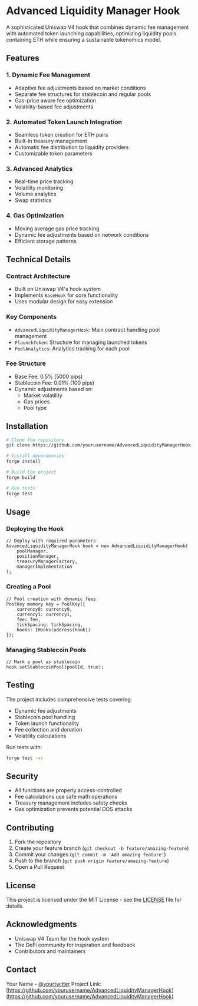 # Advanced Liquidity Manager Hook

A sophisticated Uniswap V4 hook that combines dynamic fee management with automated token launching capabilities, optimizing liquidity pools containing ETH while ensuring a sustainable tokenomics model.

## Features

### 1. Dynamic Fee Management
- Adaptive fee adjustments based on market conditions
- Separate fee structures for stablecoin and regular pools
- Gas-price aware fee optimization
- Volatility-based fee adjustments

### 2. Automated Token Launch Integration
- Seamless token creation for ETH pairs
- Built-in treasury management
- Automatic fee distribution to liquidity providers
- Customizable token parameters

### 3. Advanced Analytics
- Real-time price tracking
- Volatility monitoring
- Volume analytics
- Swap statistics

### 4. Gas Optimization
- Moving average gas price tracking
- Dynamic fee adjustments based on network conditions
- Efficient storage patterns

## Technical Details

### Contract Architecture
- Built on Uniswap V4's hook system
- Implements `BaseHook` for core functionality
- Uses modular design for easy extension

### Key Components
- `AdvancedLiquidityManagerHook`: Main contract handling pool management
- `FlaunchToken`: Structure for managing launched tokens
- `PoolAnalytics`: Analytics tracking for each pool

### Fee Structure
- Base Fee: 0.5% (5000 pips)
- Stablecoin Fee: 0.01% (100 pips)
- Dynamic adjustments based on:
  - Market volatility
  - Gas prices
  - Pool type

## Installation

```bash
# Clone the repository
git clone https://github.com/yourusername/AdvancedLiquidityManagerHook.git

# Install dependencies
forge install

# Build the project
forge build

# Run tests
forge test
```

## Usage

### Deploying the Hook
```solidity
// Deploy with required parameters
AdvancedLiquidityManagerHook hook = new AdvancedLiquidityManagerHook(
    poolManager,
    positionManager,
    treasuryManagerFactory,
    managerImplementation
);
```

### Creating a Pool
```solidity
// Pool creation with dynamic fees
PoolKey memory key = PoolKey({
    currency0: currency0,
    currency1: currency1,
    fee: fee,
    tickSpacing: tickSpacing,
    hooks: IHooks(address(hook))
});
```

### Managing Stablecoin Pools
```solidity
// Mark a pool as stablecoin
hook.setStablecoinPool(poolId, true);
```

## Testing

The project includes comprehensive tests covering:
- Dynamic fee adjustments
- Stablecoin pool handling
- Token launch functionality
- Fee collection and donation
- Volatility calculations

Run tests with:
```bash
forge test -vv
```

## Security

- All functions are properly access-controlled
- Fee calculations use safe math operations
- Treasury management includes safety checks
- Gas optimization prevents potential DOS attacks

## Contributing

1. Fork the repository
2. Create your feature branch (`git checkout -b feature/amazing-feature`)
3. Commit your changes (`git commit -m 'Add amazing feature'`)
4. Push to the branch (`git push origin feature/amazing-feature`)
5. Open a Pull Request

## License

This project is licensed under the MIT License - see the [LICENSE](LICENSE) file for details.

## Acknowledgments

- Uniswap V4 Team for the hook system
- The DeFi community for inspiration and feedback
- Contributors and maintainers

## Contact

Your Name - [@yourtwitter](https://twitter.com/yourtwitter)
Project Link: [https://github.com/yourusername/AdvancedLiquidityManagerHook](https://github.com/yourusername/AdvancedLiquidityManagerHook)
